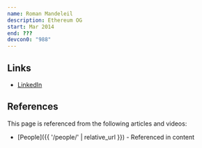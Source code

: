 ```yaml
---
name: Roman Mandeleil
description: Ethereum OG
start: Mar 2014
end: ???
devcon0: "988"
---
```


## Links
- [LinkedIn](https://www.linkedin.com/in/romanmandeleil/)

## References

This page is referenced from the following articles and videos:

- [People]({{ '/people/' | relative_url }}) - Referenced in content
